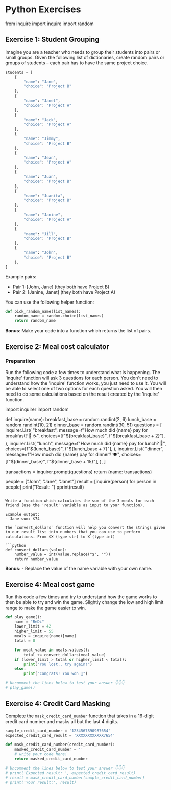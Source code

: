 # Python Exercises

from inquire import inquire
import random


## Exercise 1: Student Grouping
Imagine you are a teacher who needs to group their students into pairs or small groups. Given the following list of dictionaries, create random pairs or groups of students – each pair has to have the same project choice.

```python
students = [
    {
        "name": "Jane",
        "choice": "Project B"
    },
    {
        "name": "Janet",
        "choice": "Project A"
    },
    {
        "name": "Jack",
        "choice": "Project A"
    },
    {
        "name": "Jimmy",
        "choice": "Project B"
    },
    {
        "name": "Jean",
        "choice": "Project A"
    },
    {
        "name": "Juan",
        "choice": "Project B"
    },
    {
        "name": "Juanita",
        "choice": "Project B"
    },
    {
        "name": "Janine",
        "choice": "Project A"
    },
    {
        "name": "Jill",
        "choice": "Project B"
    },
    {
        "name": "John",
        "choice": "Project B"
    },
]
```

Example pairs:
- Pair 1: [John, Jane] (they both have Project B)
- Pair 2: [Janine, Janet] (they both have Project A)

You can use the following helper function:
```python
def pick_random_name(list_names):
    random_name = random.choice(list_names)
    return random_name
```

**Bonus**: Make your code into a function which returns the list of pairs.

## Exercise 2: Meal cost calculator
### Preparation
Run the following code a few times to understand what is happening. The 'inquire' function will ask 3 questions for each person. You don't need to understand how the 'inquire' function works, you just need to use it. You will be able to select one of two options for each question asked. You will then need to do some calculations based on the result created by the 'inquire' function.


import inquirer
import random

def inquire(name):
  breakfast_base = random.randint(2, 6)
  lunch_base = random.randint(10, 21)
  dinner_base = random.randint(30, 51)
  questions = [
      inquirer.List(
          "breakfast",
          message=f"How much did {name} pay for breakfast? 🥐 ☕",
          choices=[f"${breakfast_base}", f"${breakfast_base + 2}"],
      ),
      inquirer.List(
          "lunch",
          message=f"How much did {name} pay for lunch? 🍔",
          choices=[f"${lunch_base}", f"${lunch_base + 7}"],
      ),
        inquirer.List(
          "dinner",
          message=f"How much did {name} pay for dinner? 🍽️",
          choices=[f"${dinner_base}", f"${dinner_base + 15}"],
      ),
  ]
  
  transactions = inquirer.prompt(questions)
  return {name: transactions}

people = ["John", "Jane", "Janet"]
result = [inquire(person) for person in people]
print("Result: ")
pprint(result)
```

Write a function which calculates the sum of the 3 meals for each friend (use the 'result' variable as input to your function).

Example output:
- Jane sum: $74

The `convert_dollars` function will help you convert the strings given in our result list into numbers that you can use to perform calculations. From $X (type str) to X (type int)

```python
def convert_dollars(value):
    number_value = int(value.replace("$", ""))
    return number_value
```
**Bonus**: - Replace the value of the name variable with your own name.

## Exercise 4: Meal cost game
Run this code a few times and try to understand how the game works to then be 
able to try and win the game. Slightly change the low and high limit range to make the game easier to win.

```python
def play_game():
    name = "ReDi"
    lower_limit = 42 
    higher_limit = 55 
    meals = inquire(name)[name] 
    total = 0

    for meal_value in meals.values(): 
        total += convert_dollars(meal_value) 
    if (lower_limit > total or higher_limit < total): 
        print("You lost.. try again!") 
    else: 
        print("Congrats! You won 👏")

# Uncomment the lines below to test your answer 👇👇👇
# play_game()
```

## Exercise 4: Credit Card Masking
Complete the `mask_credit_card_number` function that takes in a 16-digit credit card number and masks all but the last 4 digits.

```python
sample_credit_card_number = '1234567890987654'
expected_credit_card_result = 'XXXXXXXXXXXX7654'

def mask_credit_card_number(credit_card_number):
    masked_credit_card_number = ''
    # write your code here!
    return masked_credit_card_number

# Uncomment the lines below to test your answer 👇👇👇
# print('Expected result: ', expected_credit_card_result)
# result = mask_credit_card_number(sample_credit_card_number)
# print('Your result:', result)
```
